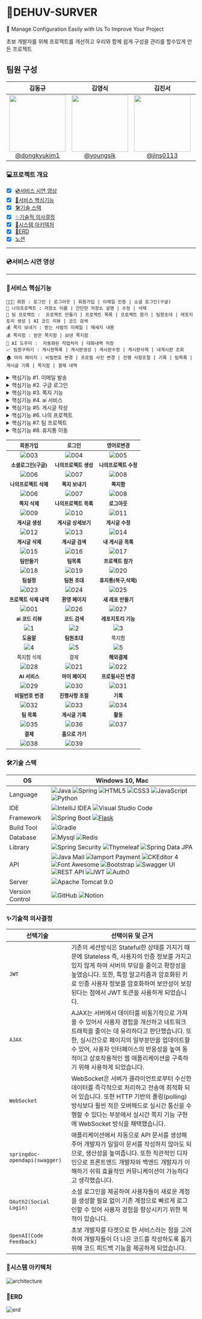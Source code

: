 # 🛒DEHUV-SURVER
💬 Manage Configuration Easily with Us To Improve Your Project 

초보 개발자를 위해 프로젝트를 개선하고 우리와 함께 쉽게 구성을 관리를 할수있게 만든 프로젝트



## 팀원 구성


| **김동규** | **김영식** | **김진서** | **장태현** | **허웅** |
| :------: |  :------: | :------: | :------: | :------: |
| [<img src="https://github.com/woongheo1/devhub/blob/main/teamImages/%E1%84%83%E1%85%A9%E1%86%BC%E1%84%80%E1%85%B2.png" height=150 width=150> <br/> @dongkyukim1](https://github.com/dongkyukim1) | [<img src="https://github.com/woongheo1/devhub/blob/main/teamImages/%E1%84%8B%E1%85%A7%E1%86%BC%E1%84%89%E1%85%B5%E1%86%A8.png" height=150 width=150> <br/> @youngsik](https://github.com/zeroway3) | [<img src="https://github.com/woongheo1/devhub/blob/main/teamImages/%E1%84%8C%E1%85%B5%E1%86%AB%E1%84%89%E1%85%A5.png" height=150 width=150> <br/> @jins0113](https://github.com/jins0113) | [<img src="https://github.com/woongheo1/devhub/blob/main/teamImages/%E1%84%90%E1%85%A2%E1%84%92%E1%85%A7%E1%86%AB.png" height=150 width=150> <br/> @TaeHyeon](https://github.com/xogus3492) | [<img src="https://github.com/woongheo1/devhub/blob/main/teamImages/%E1%84%8B%E1%85%AE%E1%86%BC.png" height=150 width=150> <br/> @woong](https://github.com/woongheo1)



### 💻프로젝트 개요
- [x] [💿서비스 시연 영상](#서비스-시연-영상)
- [x] [🎯서비스 핵심기능](#서비스-핵심기능)
- [x] [🛠기술 스택](#기술-스택)
- [x] [✨기술적 의사결정](#기술적-의사결정)
- [x] [🚧시스템 아키텍처](#시스템-아키텍처)
- [x] [📖ERD](#erd)
- [x] [노션](https://fluorescent-catsup-020.notion.site/Project-Management-3419363d672746dfb94ecf8838b13a2a?pvs=4)

<hr/>

### 💿서비스 시연 영상
<hr/>

### 🎯서비스 핵심기능
```
👨‍👨‍👧 회원 : 로그인 | 로그아웃 | 회원가입 | 이메일 인증 | 소셜 로그인(구글) 
🏡 나의프로젝트 : 저장소 이름 | 간단한 저장소 설명 | 수정 | 삭제
🏡 팀 프로젝트 :  프로젝트 만들기 | 프로젝트 목록 | 프로젝트 참가 | 팀원초대 | 레포지토리 생성 | AI 코드 리뷰 | 코드 검색 
💰 쪽지 보내기 : 받는 사람의 이메일 | 메세지 내용
💰 쪽지함 : 받은 쪽지함 | 보낸 쪽지함
🚧 AI 도우미 :  자동화된 작업처리 | 대화내역 저장  
📈 팀원구하기 : 게시판목록 | 게시판생성 | 게시판수정 | 게시판삭제 | 내게시판 조회
🏠 마이 페이지 : 비빌번호 변경 | 프로필 사진 변경 | 진행 사항조절 | 기록 | 팀목록 | 게시글 기록 | 쪽지함 | 결제 내역
```
<details>
<summary>핵심기능 #1. 이메일 발송</summary>
 
![fuction001](https://github.com/woongheo1/devhub/blob/main/images/%E1%84%8B%E1%85%B5%E1%84%86%E1%85%A6%E1%84%8B%E1%85%B5%E1%86%AF%20%E1%84%8B%E1%85%B5%E1%86%AB%E1%84%8C%E1%85%B3%E1%86%BC.png)
- [x] `JavaMailSender`를 이용해 이메일 인증 및 임시 비밀번호 발송 기능을 구현하였습니다.
- [x] 휘발성 데이터인 이메일 인증 토큰의 경우 인메모리(In-Memory) 형태에 TTL(Time to Live) 특성을 지녀 유효기간이 설정된 `Redis` 기반의 Refresh Token으로 관리합니다. 사용자는 전송된 링크를 눌러 재접속하는 것만으로 이메일 인증을 완료할 수 있습니다.
</details>

<details>
<summary>핵심기능 #2. 구글 로그인</summary>

- [x] 일반 로그인의 경우 회원가입 양식 작성 후 이메일 인증을 거쳐야 하는 반면, 구글 로그인한 회원은 `해당 계정에서 불러온 이름 및 이메일 정보가 연동`돼 입력란을 채우며 나아가 별도의 이메일 인증 없이 곧바로 이용이 가능합니다.
</details>

<details>
<summary>핵심기능 #3. 쪽지 기능</summary>

- [x] 발신자가 쪽지를 발송 (수신자 이메일 존재 여부 확인)
- [x] 발신한 쪽지를 확인할 수 있는 보낸 쪽지함 기능
- [x] 수신한 쪽지를 확인할 수 있는 받은 쪽지함 기능 (읽지 않은 쪽지 개수 확인 포함)
- [x] 쪽지를 읽을 시 쪽지함에 읽음 표시 기능 
</details>
<details>
<summary>핵심기능 #4. ai 서비스</summary>
 
- [x] 웹사이트 방문자와  소통할 수 있는 무료 채팅 소프트웨어.
</details>
<details>
 
<summary>핵심기능 #5. 게시글 작성</summary>
 
- [x] 로컬 스토리지에 저장된 JWT 토큰을 사용하여 API로부터 작성자 정보를 가져와, `작성자 필드를 자동으로 채우고 읽기 전용`으로 설정한다.
</details>

<details>
<summary>핵심기능 #6. 나의 프로젝트</summary>

- [x] 자동 저장소 생성: 사용자로부터 저장소 이름과 설명을 입력받아 자동으로 개인 저장소를 생성합니다.
  
  - **질문 시퀀스**: 사용자에게 순차적으로 질문을 표시하여 입력을 유도합니다.
    
  - **입력 검증**: 입력된 내용이 유효한지 확인하고, 유효하지 않으면 시각적 피드백을 제공합니다.
    
  - **API 호출 및 리디렉션**: 입력이 완료되면 API를 통해 저장소를 생성하고, 성공 시 프로젝트 리스트 페이지로 자동 리디렉션됩니다.

</details>



<details>
<summary>핵심기능 #7. 팀 프로젝트</summary>

- [x] 사이드바 토글: 사용자는 사이드바를 손쉽게 열고 닫을 수 있습니다.
 
- [x] 로그아웃 기능: 사용자가 로그아웃할 때 서버와 통신하여 세션을 종료하고, 메인 페이지로 리디렉션합니다.
 
- [x] 사용자 정보 로딩: 로그인된 사용자의 정보를 API로 가져와 화면에 표시합니다.
  
- [x] 프로젝트 관리:
   
  - 개인 프로젝트 목록을 불러와 화면에 표시
    
  - 프로젝트 수정 및 삭제 기능 제공
    
  - 프로젝트 클릭 시 세부 정보 페이지로 이동

</details>
<details>
<summary>핵심기능 #8. 휴지통 이동</summary>

- [x]  팀/레포제포리 삭제 시 `휴지통`에 저장돼 `10일의 복구기한`이 주어지고, 자동 삭제됩니다.
- [x] 임의로 이동되는 경우에 대비하여 `삭제파일`를 명시하며, 관리자는 기한 내 이를 복구할 수 있는 권한이 있습니다.
</details>

|<small>회원가입</small>|<small>로그인<small>|<small>영어로변경</small>|
|:-:|:-:|:-:|
|![003](https://github.com/woongheo1/devhub/blob/main/images/%E1%84%92%E1%85%AC%E1%84%8B%E1%85%AF%E1%86%AB%E1%84%80%E1%85%A1%E1%84%8B%E1%85%B5%E1%86%B8%20%E1%84%89%E1%85%AE%E1%84%8C%E1%85%A5%E1%86%BC.gif)|![004](https://github.com/woongheo1/devhub/blob/main/images/%E1%84%85%E1%85%A9%E1%84%80%E1%85%B3%E1%84%8B%E1%85%B5%E1%86%AB.gif)|![005](https://github.com/woongheo1/devhub/blob/main/images/%E1%84%8B%E1%85%A7%E1%86%BC%E1%84%8B%E1%85%A5%E1%84%85%E1%85%A9%E1%84%87%E1%85%A7%E1%86%AB%E1%84%80%E1%85%A7%E1%86%BC.gif)|
|<small><b>소셜로그인(구글)</b></small>|<small><b>나의프로젝트 생성</b></small>|<small><b>나의프로젝트 수정</b></small>|
|![006](https://github.com/woongheo1/devhub/blob/main/images/%E1%84%80%E1%85%AE%E1%84%80%E1%85%B3%E1%86%AF%20%E1%84%85%E1%85%A9%E1%84%80%E1%85%B3%E1%84%8B%E1%85%B5%E1%86%AB.gif)|![007](https://github.com/woongheo1/devhub/blob/main/images/%E1%84%80%E1%85%A2%E1%84%8B%E1%85%B5%E1%86%AB%E1%84%91%E1%85%B3%E1%84%85%E1%85%A9%E1%84%8C%E1%85%A6%E1%86%A8%E1%84%90%E1%85%B3%E1%84%89%E1%85%A2%E1%86%BC%E1%84%89%E1%85%A5%E1%86%BC.gif)|![008](https://github.com/woongheo1/devhub/blob/main/images/%E1%84%80%E1%85%A2%E1%84%8B%E1%85%B5%E1%86%AB%E1%84%91%E1%85%B3%E1%84%85%E1%85%A9%E1%84%8C%E1%85%A6%E1%86%A8%E1%84%90%E1%85%B3%E1%84%89%E1%85%AE%E1%84%8C%E1%85%A5%E1%86%BC.gif)|
|<small><b>나의프로젝트 삭제</b></small>|<small><b>쪽지 보내기</b></small>|<small><b>쪽지함</b></small>|
|![006](https://github.com/woongheo1/devhub/blob/main/images/%E1%84%80%E1%85%A2%E1%84%8B%E1%85%B5%E1%86%AB%E1%84%91%E1%85%B3%E1%84%85%E1%85%A9%E1%84%8C%E1%85%A6%E1%86%A8%E1%84%90%E1%85%B3%E1%84%89%E1%85%A1%E1%86%A8%E1%84%8C%E1%85%A6.gif)|![007](https://github.com/woongheo1/devhub/blob/main/images/%E1%84%8D%E1%85%A9%E1%86%A8%E1%84%8C%E1%85%B5%E1%84%87%E1%85%A9%E1%84%82%E1%85%A2%E1%84%80%E1%85%B5.gif)|![008](https://github.com/woongheo1/devhub/blob/main/images/%E1%84%8D%E1%85%A9%E1%86%A8%E1%84%8C%E1%85%B5%E1%84%92%E1%85%A1%E1%86%B7.gif)|
|<small><b>쪽지 삭제</b></small>|<small><b>나의프로젝트 목록</b></small>|<small><b>로그아웃</b></small>|
|![009](https://github.com/woongheo1/devhub/blob/main/images/%E1%84%8D%E1%85%A9%E1%86%A8%E1%84%8C%E1%85%B5%E1%84%89%E1%85%A1%E1%86%A8%E1%84%8C%E1%85%A6.gif)|![010](https://github.com/woongheo1/devhub/blob/main/images/%E1%84%80%E1%85%A2%E1%84%8B%E1%85%B5%E1%86%AB%E1%84%91%E1%85%B3%E1%84%85%E1%85%A9%E1%84%8C%E1%85%A6%E1%86%A8%E1%84%90%E1%85%B3%20%E1%84%86%E1%85%A9%E1%86%A8%E1%84%85%E1%85%A9%E1%86%A8.gif)|![011](https://github.com/woongheo1/devhub/blob/main/images/%E1%84%85%E1%85%A9%E1%84%80%E1%85%B3%E1%84%8B%E1%85%A1%E1%84%8B%E1%85%AE%E1%86%BA.gif)|
|<small><b>게시글 생성</b></small>|<small><b>게시글 상세보기</b></small>|<small><b>게시글 수정</b></small>|
|![012](https://github.com/woongheo1/devhub/blob/main/images/%E1%84%80%E1%85%A6%E1%84%89%E1%85%B5%E1%84%80%E1%85%B3%E1%86%AF%20%E1%84%89%E1%85%A2%E1%86%BC%E1%84%89%E1%85%A5%E1%86%BC.gif)|![013](https://github.com/woongheo1/devhub/blob/main/images/%E1%84%80%E1%85%A6%E1%84%89%E1%85%B5%E1%84%80%E1%85%B3%E1%86%AF%20%E1%84%89%E1%85%A1%E1%86%BC%E1%84%89%E1%85%A6%E1%84%87%E1%85%A9%E1%84%80%E1%85%B5.gif)|![014](https://github.com/woongheo1/devhub/blob/main/images/%E1%84%80%E1%85%A6%E1%84%89%E1%85%B5%E1%84%80%E1%85%B3%E1%86%AF%20%E1%84%89%E1%85%AE%E1%84%8C%E1%85%A5%E1%86%BC.gif)|
|<small><b>게시글 삭제</b></small>|<small><b>게시글 검색</b></small>|<small><b>내 게시글 목록</b></small>
| ![015](https://github.com/woongheo1/devhub/blob/main/images/%E1%84%80%E1%85%A6%E1%84%89%E1%85%B5%E1%84%80%E1%85%B3%E1%86%AF%20%E1%84%89%E1%85%A1%E1%86%A8%E1%84%8C%E1%85%A6.gif) | ![016](https://github.com/woongheo1/devhub/blob/main/images/%E1%84%80%E1%85%A6%E1%84%89%E1%85%B5%E1%84%80%E1%85%B3%E1%86%AF%20%E1%84%80%E1%85%A5%E1%86%B7%E1%84%89%E1%85%A2%E1%86%A8.gif) | ![017](https://github.com/woongheo1/devhub/blob/main/images/%E1%84%82%E1%85%A2%20%E1%84%80%E1%85%A6%E1%84%89%E1%85%B5%E1%84%80%E1%85%B3%E1%86%AF%20%E1%84%86%E1%85%A9%E1%86%A8%E1%84%85%E1%85%A9%E1%86%A8.gif) |
|<small><b>팀만들기</b></small>|<small><b>팀목록</b></small>|<small><b>프로젝트 참가<b></small>|
![018](https://github.com/woongheo1/devhub/blob/main/images/%E1%84%90%E1%85%B5%E1%86%B7%20%E1%84%91%E1%85%B3%E1%84%85%E1%85%A9%E1%84%8C%E1%85%A6%E1%86%A8%E1%84%90%E1%85%B3%20%E1%84%89%E1%85%A2%E1%86%BC%E1%84%89%E1%85%A5%E1%86%BC%20%E1%84%89%E1%85%AE%E1%84%8C%E1%85%A5%E1%86%BC.gif)|![019](https://github.com/woongheo1/devhub/blob/main/images/%E1%84%90%E1%85%B5%E1%86%B7%20%E1%84%86%E1%85%A9%E1%86%A8%E1%84%85%E1%85%A9%E1%86%A8%20%E1%84%89%E1%85%AE%E1%84%8C%E1%85%A5%E1%86%BC.gif)|![020](https://github.com/woongheo1/devhub/blob/main/images/%E1%84%91%E1%85%B3%E1%84%85%E1%85%A9%E1%84%8C%E1%85%A6%E1%86%A8%E1%84%90%E1%85%B3%20%E1%84%8E%E1%85%A1%E1%86%B7%E1%84%80%E1%85%A1.gif)|
|<small><b>팀설정</b></small>|<small><b>팀원 초대</b></small>|<small><b>휴지통(복구,삭제)</b></small>|
|![023](https://github.com/woongheo1/devhub/blob/main/images/%E1%84%90%E1%85%B5%E1%86%B7%E1%84%89%E1%85%A5%E1%86%AF%E1%84%8C%E1%85%A5%E1%86%BC.gif)|![024](https://github.com/woongheo1/devhub/blob/main/images/%E1%84%90%E1%85%B5%E1%86%B7%E1%84%8B%E1%85%AF%E1%86%AB%E1%84%8E%E1%85%A9%E1%84%83%E1%85%A2.gif)|![025](https://github.com/woongheo1/devhub/blob/main/images/%E1%84%92%E1%85%B2%E1%84%8C%E1%85%B5%E1%84%90%E1%85%A9%E1%86%BC.gif)|
|<small><b>프로젝트 삭제 내역</b></small>|<small><b>환영 페이지</b></small>|<small><b>새 레포 만들기</b></small>|
![001](https://github.com/woongheo1/devhub/blob/main/images/%E1%84%89%E1%85%A1%E1%86%A8%E1%84%8C%E1%85%A6%20%E1%84%82%E1%85%A2%E1%84%8B%E1%85%A7%E1%86%A8.gif)|![026](https://github.com/woongheo1/devhub/blob/main/images/%E1%84%92%E1%85%AA%E1%86%AB%E1%84%8B%E1%85%A7%E1%86%BC%E1%84%91%E1%85%A6%E1%84%8B%E1%85%B5%E1%84%8C%E1%85%B5.gif)|![027](https://github.com/woongheo1/devhub/blob/main/images/%E1%84%89%E1%85%A2%20%E1%84%85%E1%85%A6%E1%84%91%E1%85%A9%20%E1%84%86%E1%85%A1%E1%86%AB%E1%84%83%E1%85%B3%E1%86%AF%E1%84%80%E1%85%B5.gif)
|<small><b>ai 코드 리뷰</b></small>|<small><b>코드 검색</b></small>|<small><b>레포지토리 기능</b></small>|
![1](https://github.com/woongheo1/devhub/blob/main/images/%E1%84%8F%E1%85%A9%E1%84%83%E1%85%B3%20%E1%84%87%E1%85%AE%E1%86%AB%E1%84%89%E1%85%A5%E1%86%A8.gif)|![2](https://github.com/woongheo1/devhub/blob/main/images/%E1%84%91%E1%85%A1%E1%84%8B%E1%85%B5%E1%86%AF%E1%84%80%E1%85%A5%E1%86%B7%E1%84%89%E1%85%A2%E1%86%A8.gif)|![3](https://github.com/woongheo1/devhub/blob/main/images/%E1%84%85%E1%85%A6%E1%84%91%E1%85%A9%E1%84%8C%E1%85%B5%E1%84%90%E1%85%A9%E1%84%85%E1%85%B5%20%E1%84%80%E1%85%B5%E1%84%82%E1%85%B3%E1%86%BC.gif)
|<small><b>도움말</b></small>|<small><b>팀원초대</b></small>|<small><b></b>쪽지함</small>|
![4](https://github.com/woongheo1/devhub/blob/main/images/%E1%84%83%E1%85%A9%E1%84%8B%E1%85%AE%E1%86%B7%E1%84%86%E1%85%A1%E1%86%AF.gif)|![5](https://github.com/woongheo1/devhub/blob/main/images/%E1%84%86%E1%85%A2%E1%84%8B%E1%85%B5%E1%86%AB%E1%84%90%E1%85%B5%E1%86%B7%E1%84%8B%E1%85%AF%E1%86%AB%E1%84%8E%E1%85%A9%E1%84%83%E1%85%A2.gif)|![5](https://github.com/woongheo1/devhub/blob/main/images/%E1%84%86%E1%85%A6%E1%84%8B%E1%85%B5%E1%86%AB%E1%84%8D%E1%85%A9%E1%86%A8%E1%84%8C%E1%85%B5%E1%84%92%E1%85%A1%E1%86%B7.gif)
|<small>쪽지함 삭제<b></b></small>|<small>결제<b></b></small>|<small><b>해외결제</b></small>|
|![028](https://github.com/woongheo1/devhub/blob/main/images/%E1%84%8D%E1%85%A9%E1%86%A8%E1%84%8C%E1%85%B5%E1%84%92%E1%85%A1%E1%86%B7%20%E1%84%89%E1%85%A1%E1%86%A8%E1%84%8C%E1%85%A6.gif)|![021](https://github.com/woongheo1/devhub/blob/main/images/%E1%84%80%E1%85%A7%E1%86%AF%E1%84%8C%E1%85%A6.gif)|![022](https://github.com/woongheo1/devhub/blob/main/images/%E1%84%92%E1%85%A2%E1%84%8B%E1%85%AC%E1%84%80%E1%85%A7%E1%86%AF%E1%84%8C%E1%85%A6.gif)|
|<small><b>AI 서비스</b></small>|<small><b>마이 페이지</b></small>|<small><b>프로필사진 변경</b></small>|
|![029](https://github.com/woongheo1/devhub/blob/main/images/ai%20%E1%84%89%E1%85%A5%E1%84%87%E1%85%B5%E1%84%89%E1%85%B3.gif)|![030](https://github.com/woongheo1/devhub/blob/main/images/%E1%84%86%E1%85%A1%E1%84%8B%E1%85%B5%E1%84%91%E1%85%A6%E1%84%8B%E1%85%B5%E1%84%8C%E1%85%B5.gif)|![031](https://github.com/woongheo1/devhub/blob/main/images/%E1%84%91%E1%85%B3%E1%84%85%E1%85%A9%E1%84%91%E1%85%B5%E1%86%AF%E1%84%89%E1%85%A1%E1%84%8C%E1%85%B5%E1%86%AB%E1%84%87%E1%85%A7%E1%86%AB%E1%84%80%E1%85%A7%E1%86%BC.gif)|
|<small><b>비밀번호 번경</b></small>|<small><b>진행사항 조절</b></small>|<small><b>기록</b></small>|
|![032](https://github.com/woongheo1/devhub/blob/main/images/%E1%84%87%E1%85%B5%E1%84%86%E1%85%B5%E1%86%AF%E1%84%87%E1%85%A5%E1%86%AB%E1%84%92%E1%85%A9%20%E1%84%87%E1%85%A7%E1%86%AB%E1%84%80%E1%85%A7%E1%86%BC.gif)|![033](https://github.com/woongheo1/devhub/blob/main/images/%E1%84%8C%E1%85%B5%E1%86%AB%E1%84%92%E1%85%A2%E1%86%BC%E1%84%89%E1%85%A1%E1%84%92%E1%85%A1%E1%86%BC%E1%84%8C%E1%85%A9%E1%84%8C%E1%85%A5%E1%86%AF.gif)|![034](https://github.com/woongheo1/devhub/blob/main/images/%E1%84%80%E1%85%B5%E1%84%85%E1%85%A9%E1%86%A8.gif)|
|<small><b>팀 목록</b></small>|<small><b>게시글 기록</b></small>|<small><b>활동</b></small>|
|![035](https://github.com/woongheo1/devhub/blob/main/images/%E1%84%90%E1%85%B5%E1%86%B7%E1%84%86%E1%85%A9%E1%86%A8%E1%84%85%E1%85%A9%E1%86%A8.gif)|![036](https://github.com/woongheo1/devhub/blob/main/images/%E1%84%80%E1%85%A6%E1%84%89%E1%85%B5%E1%84%80%E1%85%B3%E1%86%AF%20%E1%84%80%E1%85%B5%E1%84%85%E1%85%A9%E1%86%A8.gif)|![037](https://github.com/woongheo1/devhub/blob/main/images/%E1%84%92%E1%85%AA%E1%86%AF%E1%84%83%E1%85%A9%E1%86%BC.gif)|
|<small><b>결제</b></small>|<small><b>홈으로 가기</b></small>|
|![038](https://github.com/woongheo1/devhub/blob/main/images/%E1%84%80%E1%85%A7%E1%86%AF%E1%84%8C%E1%85%A6%20%E1%84%82%E1%85%A2%E1%84%8B%E1%85%A7%E1%86%A8.gif)|![039](https://github.com/woongheo1/devhub/blob/main/images/%E1%84%92%E1%85%A9%E1%86%B7%E1%84%8B%E1%85%B3%E1%84%85%E1%85%A9.gif)|

### 🛠기술 스택
OS | Windows 10, Mac
--- | --- |
Language | ![Java](https://img.shields.io/badge/java-007396?style=for-the-badge&logo=java&logoColor=white) ![Spring](https://img.shields.io/badge/spring-6DB33F?style=for-the-badge&logo=spring&logoColor=white) ![HTML5](https://img.shields.io/badge/html5-E34F26?style=for-the-badge&logo=html5&logoColor=white) ![CSS3](https://img.shields.io/badge/css-1572B6?style=for-the-badge&logo=css3&logoColor=white) ![JavaScript](https://img.shields.io/badge/javascript-F7DF1E?style=for-the-badge&logo=javascript&logoColor=black) ![Python](https://img.shields.io/badge/Python-FFD43B?style=for-the-badge&logo=Python&logoColor=white)
IDE | ![IntelliJ IDEA](https://img.shields.io/badge/IntelliJ_IDEA-007ACC?style=for-the-badge&logo=IntelliJ-IDEA&logoColor=white) ![Visual Studio Code](https://img.shields.io/badge/Visual%20Studio%20Code-007ACC?style=for-the-badge&logo=visualstudiocode&logoColor=white) 
Framework | ![Spring Boot](https://img.shields.io/badge/Spring%20Boot-6DB33F?style=for-the-badge&logo=springboot&logoColor=white) [![Flask](https://img.shields.io/badge/Flask-007ACC?style=for-the-badge&logo=flask&logoColor=white)](https://flask.palletsprojects.com/)
Build Tool | ![Gradle](https://img.shields.io/badge/Gradle-02303A?style=for-the-badge&logo=Gradle&logoColor=white)
Database | ![Mysql](https://img.shields.io/badge/MySQL-4479A1?style=for-the-badge&logo=MySQL&logoColor=white) ![Redis](https://img.shields.io/badge/redis-DC382D?style=for-the-badge&logo=redis&logoColor=white)
Library | ![Spring Security](https://img.shields.io/badge/spring%20security-6DB33F?style=for-the-badge&logo=springsecurity&logoColor=white) ![Thymeleaf](https://img.shields.io/badge/thymeleaf-005F0F?style=for-the-badge&logo=thymeleaf&logoColor=white) ![Spring Data JPA](https://img.shields.io/badge/Spring%20Data%20JPA-green?style=for-the-badge&logo=spring)
API | ![Java Mail](https://img.shields.io/badge/Java%20Mail-3a75b0?style=for-the-badge)  ![Iamport Payment](https://img.shields.io/badge/Iamport%20Payment-c1272d?style=for-the-badge) ![CKEditor 4](https://img.shields.io/badge/CKEditor%204-0287D0?style=for-the-badge&logo=ckeditor4&logoColor=white) ![Font Awesome](https://img.shields.io/badge/Font%20Awesome-528DD7?style=for-the-badge&logo=fontawesome&logoColor=white) ![Bootstrap](https://img.shields.io/badge/Bootstrap-7952B3?style=for-the-badge&logo=bootstrap&logoColor=white) ![Swagger UI](https://img.shields.io/badge/Swagger_UI-85EA2D?style=for-the-badge&logo=swagger&logoColor=black) ![REST API](https://img.shields.io/badge/REST%20API-blue?style=for-the-badge) ![JWT](https://img.shields.io/badge/JWT-34AA34?style=for-the-badge&logo=jsonwebtokens&logoColor=white) ![Auth0](https://img.shields.io/badge/Auth0-34AA34?style=for-the-badge&logo=auth0&logoColor=white) 
Server | ![Apache Tomcat 9.0](https://img.shields.io/badge/Apache%20Tomcat%20-F8DC75?style=for-the-badge&logo=apachetomcat&logoColor=black)
Version Control | ![GitHub](https://img.shields.io/badge/GitHub-181717?style=for-the-badge&logo=GitHub&logoColor=white) ![Notion](https://img.shields.io/badge/Notion-000000?style=for-the-badge&logo=Notion&logoColor=white)


### ✨기술적 의사결정
선택기술 | 선택이유 및 근거
--- | --- |
`JWT` | 기존의 세션방식은 Stateful한 상태를 가지기 때문에 Stateless 즉, 사용자의 인증 정보를 가지고 있지 않게 하여 서버의 부담을 줄이고 확장성을 높였습니다. 또한, 특정 알고리즘과 암호화된 키로 인증 사용자 정보를 암호화하여 보안성이 보장된다는 점에서 JWT 토큰을 사용하게 되었습니다.
`AJAX` | AJAX는 서버에서 데이터를 비동기적으로 가져올 수 있어서 사용자 경험을 개선하고 네트워크 트래픽을 줄이는 데 유리하다고 판단했습니다. 또한, 실시간으로 페이지의 일부분만을 업데이트할 수 있어, 사용자 인터페이스의 반응성을 높여 동적이고 상호작용적인 웹 애플리케이션을 구축하기 위해 사용하게 되었습니다.
`WebSocket` | WebSocket은 서버가 클라이언트로부터 수신한 데이터를 즉각적으로 처리하고 전송에 최적화 되어 있습니다. 또한 HTTP 기반의 폴링(polling) 방식보다 훨씬 적은 오버헤드로 실시간 통신을 수행할 수 있다는 부분에서 실시간 쪽지 기능 구현에 WebSocket 방식을 채택했습니다.
`springdoc-opendapi(swagger)` | 애플리케이션에서 자동으로 API 문서를 생성해 주어 개발자가 일일이 문서를 작성하지 않아도 되므로, 생산성을 높여줍니다. 또한 직관적인 디자인으로 프론트엔드 개발자와 백엔드 개발자가 이해하기 쉬워 효율적인 커뮤니케이션이 가능하다고 생각했습니다.
`OAuth2(Social Login)` | 소셜 로그인을 제공하여 사용자들이 새로운 계정을 생성할 필요 없이 기존 계정으로 빠르게 로그인할 수 있어 사용자 경험을 향상시키기 위한 목적이 있습니다.
`OpenAI(Code Feedback)` | 초보 개발자를 타겟으로 한 서비스라는 점을 고려하여 개발자들이 더 나은 코드를 작성하도록 돕기 위해 코드 피드백 기능을 제공하게 되었습니다.


### 🚧시스템 아키텍처
![architecture](https://github.com/woongheo1/devhub/blob/main/images/%E1%84%8B%E1%85%A1%E1%84%8F%E1%85%B5%E1%84%90%E1%85%A6%E1%86%A8%E1%84%8E%E1%85%A7.jpeg)

### 📖ERD
![erd](https://github.com/woongheo1/devhub/blob/main/images/%E1%84%8E%E1%85%AC%E1%84%8C%E1%85%A9%E1%86%BC%E1%84%91%E1%85%B3%E1%84%85%E1%85%A9%E1%84%8C%E1%85%A6%E1%86%A8%E1%84%90%E1%85%B3%20erd.jpeg)
